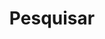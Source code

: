 ---
title: "Pesquisar" # in any language you want
layout: "search" # is necessary
# url: "/archive"
# description: "Description for Search"
summary: "search"
placeholder: "digite aqui suas palavras chaves"
---
